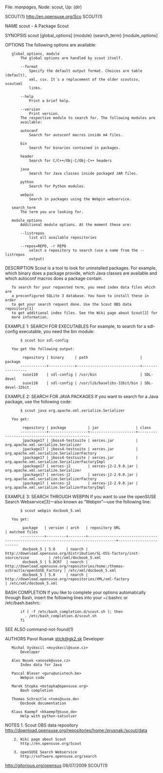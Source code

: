 File: *manpages*,  Node: scout,  Up: (dir)

SCOUT(1)                  http://en.opensuse.org/Sco                  SCOUT(1)



NAME
       scout - A Package Scout

SYNOPSIS
       scout [global_options] {module} {search_term} [module_options]

OPTIONS
       The following options are available:

       global_options, module
           The global options are handled by scout itself.

           --format
               Specify the default output format. Choices are table (default),
               xml, csv. It´s a replacement of the older scoutcsv, scoutxml
               links.

           --help
               Print a brief help.

           --version
               Print version.
           The respective module to search for. The following modules are
           available:

           autoconf
               Search for autoconf macros inside m4 files.

           bin
               Search for binaries contained in packages.

           header
               Search for C/C++/Obj-C/Obj-C++ headers

           java
               Search for Java classes inside packaged JAR files.

           python
               Search for Python modules.

           webpin
               Search in packages using the Webpin webservice.

       search_term
           The term you are looking for.

       module_options
           Additional module options. At the moment these are:

           --listrepos
               list all available repositories

           --repos=REPO, -r REPO
               select a repository to search (use a name from the --listrepos
               output)

DESCRIPTION
       Scout is a tool to look for uninstalled packages. For example, which
       binary does a package provide, which Java classes are available and
       which autoconf macros does a package contain.

       To search for your requested term, you need index data files which are
       a preconfigured SQLite 3 database. You have to install these in order
       to get your search request done. Use the Scout OBS data repository[1]
       to get additional index files. See the Wiki page about Scout[2] for
       more information.

EXAMPLE 1: SEARCH FOR EXECUTABLES
       For example, to search for a sdl-config executable, you need the bin
       module:

           $ scout bin sdl-config

       You get the following output:

            repository | binary     | path                        | package
           ------------+------------+-----------------------------+-----------------
            suse110    | sdl-config | /usr/bin                    | SDL-devel
            suse110    | sdl-config | /usr/lib/baselibs-32bit/bin | SDL-devel-32bit

EXAMPLE 2: SEARCH FOR JAVA PACKAGES
       If you want to search for a Java package, use the following code:

           $ scout java org.apache.xml.serialize.Serializer

       You get:

            repository | package          | jar                 | class
           ------------+------------------+---------------------+------------------------------------------------
            jpackage17 | jboss4-testsuite | xerces.jar          | org.apache.xml.serialize.Serializer
            jpackage17 | jboss4-testsuite | xerces.jar          | org.apache.xml.serialize.SerializerFactory
            jpackage17 | jboss4-testsuite | xerces.jar          | org.apache.xml.serialize.SerializerFactoryImpl
            jpackage17 | xerces-j2        | xerces-j2-2.9.0.jar | org.apache.xml.serialize.Serializer
            jpackage17 | xerces-j2        | xerces-j2-2.9.0.jar | org.apache.xml.serialize.SerializerFactory
            jpackage17 | xerces-j2        | xerces-j2-2.9.0.jar | org.apache.xml.serialize.SerializerFactoryImpl

EXAMPLE 3: SEARCH THROUGH WEBPIN
       If you want to use the openSUSE Search Webservice[3]—also known as
       “Webpin”—use the following line:

           $ scout webpin docbook_5.xml

       You get:

            package   | version | arch   | repository URL                                                                    | matched files
           -----------+---------+--------+-----------------------------------------------------------------------------------+------------------------
            docbook_5 | 5.0     | noarch | http://download.opensuse.org/distribution/SL-OSS-factory/inst-source/suse         | /etc/xml/docbook_5.xml
            docbook_5 | 5.0CR7  | noarch | http://download.opensuse.org/repositories/home:/thomas-schraitle/openSUSE_Factory | /etc/xml/docbook_5.xml
            docbook_5 | 5.0     | noarch | http://download.opensuse.org/repositories/XML/xml-factory                         | /etc/xml/docbook_5.xml

BASH COMPLETION
       If you like to complete your options automatically through Bash, insert
       the following lines into your ~/.bashrc or /etc/bash.bashrc:

           if [ -f /etc/bash_completion.d/scout.sh ]; then
             . /etc/bash_completion.d/scout.sh
           fi

SEE ALSO
       command-not-found(1)

AUTHORS
       Pavol Rusnak <stick@gk2.sk>
           Developer

       Michal Vyskocil <mvyskocil@suse.cz>
           Developer

       Ales Nosek <anosek@suse.cz>
           Index data for Java

       Pascal Bleser <guru@unixtech.be>
           Webpin code

       Marek Stopka <mstopka@opensuse.org>
           Bash completion

       Thomas Schraitle <toms@suse.de>
           Docbook documentation

       Klaus Kaempf <kkaempf@suse.de>
           Help with python-satsolver

NOTES
        1. Scout OBS data repository
           http://download.opensuse.org/repositories/home:/prusnak:/scout/data

        2. Wiki page about Scout
           http://en.opensuse.org/Scout

        3. openSUSE Search Webservice
           http://software.opensuse.org/search



http://gitorious.org/opensus      08/07/2009                          SCOUT(1)
